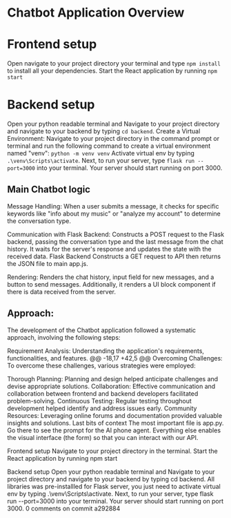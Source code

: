 
# Chatbot Application Overview



# Frontend setup

Open navigate to your project directory your terminal and type `npm install` to install all your dependencies.
Start the React application by running `npm start`

# Backend setup

Open your python readable terminal and Navigate to your project directory and navigate to your backend by typing `cd backend`.
Create a Virtual Environment: Navigate to your project directory in the command prompt or terminal and run the following command to create a virtual environment named "venv": `python -m venv venv`
Activate virtual env by typing `.\venv\Scripts\activate`.
Next, to run your server, type `flask run --port=3000` into your terminal. Your server should start running on port 3000.

## Main Chatbot logic

Message Handling: When a user submits a message, it checks for specific keywords like "info about my music" or "analyze my account" to determine the conversation type.

Communication with Flask Backend: Constructs a POST request to the Flask backend, passing the conversation type and the last message from the chat history. It waits for the server's response and updates the state with the received data. Flask Backend Constructs a GET request to API then returns the JSON file to main app.js.


Rendering: Renders the chat history, input field for new messages, and a button to send messages. Additionally, it renders a UI block component if there is data received from the server.

## Approach:

The development of the Chatbot application followed a systematic approach, involving the following steps:

Requirement Analysis: Understanding the application's requirements, functionalities, and features.
@@ -18,17 +42,5 @@ Overcoming Challenges:
To overcome these challenges, various strategies were employed:

Thorough Planning: Planning and design helped anticipate challenges and devise appropriate solutions.
Collaboration: Effective communication and collaboration between frontend and backend developers facilitated problem-solving.
Continuous Testing: Regular testing throughout development helped identify and address issues early.
Community Resources: Leveraging online forums and documentation provided valuable insights and solutions.
Last bits of context
The most important file is app.py. Go there to see the prompt for the AI phone agent. Everything else enables the visual interface (the form) so that you can interact with our API.

Frontend setup
Navigate to your project directory in the terminal.
Start the React application by running npm start

Backend setup
Open your python readable terminal and Navigate to your project directory and navigate to your backend by typing cd backend.
All libraries was pre-installled for Flask server, you just need to activate virtual env by typing .\venv\Scripts\activate.
Next, to run your server, type flask run --port=3000 into your terminal. Your server should start running on port 3000.
0 comments on commit a292884

